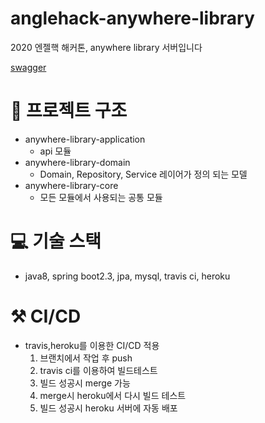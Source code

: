 # anglehack-anywhere-library
2020 엔젤핵 해커톤, anywhere library 서버입니다

[swagger](https://angelhack-anywhere-library.herokuapp.com/swagger-ui.html)

# 📂 프로젝트 구조
- anywhere-library-application
  - api 모듈
- anywhere-library-domain
  - Domain, Repository, Service 레이어가 정의 되는 모델
- anywhere-library-core
  - 모든 모듈에서 사용되는 공통 모듈

# 💻 기술 스택
- java8, spring boot2.3, jpa, mysql, travis ci, heroku

# ⚒ CI/CD
- travis,heroku를 이용한 CI/CD 적용
  1. 브랜치에서 작업 후 push
  2. travis ci를 이용하여 빌드테스트
  3. 빌드 성공시 merge 가능
  4. merge시 heroku에서 다시 빌드 테스트
  5. 빌드 성공시 heroku 서버에 자동 배포
